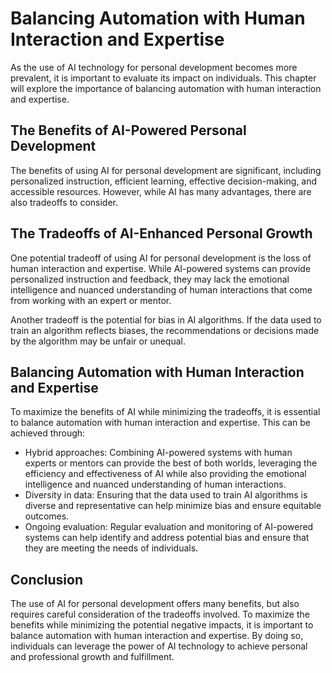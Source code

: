 Balancing Automation with Human Interaction and Expertise
=========================================================================================================================

As the use of AI technology for personal development becomes more prevalent, it is important to evaluate its impact on individuals. This chapter will explore the importance of balancing automation with human interaction and expertise.

The Benefits of AI-Powered Personal Development
-----------------------------------------------

The benefits of using AI for personal development are significant, including personalized instruction, efficient learning, effective decision-making, and accessible resources. However, while AI has many advantages, there are also tradeoffs to consider.

The Tradeoffs of AI-Enhanced Personal Growth
--------------------------------------------

One potential tradeoff of using AI for personal development is the loss of human interaction and expertise. While AI-powered systems can provide personalized instruction and feedback, they may lack the emotional intelligence and nuanced understanding of human interactions that come from working with an expert or mentor.

Another tradeoff is the potential for bias in AI algorithms. If the data used to train an algorithm reflects biases, the recommendations or decisions made by the algorithm may be unfair or unequal.

Balancing Automation with Human Interaction and Expertise
---------------------------------------------------------

To maximize the benefits of AI while minimizing the tradeoffs, it is essential to balance automation with human interaction and expertise. This can be achieved through:

* Hybrid approaches: Combining AI-powered systems with human experts or mentors can provide the best of both worlds, leveraging the efficiency and effectiveness of AI while also providing the emotional intelligence and nuanced understanding of human interactions.
* Diversity in data: Ensuring that the data used to train AI algorithms is diverse and representative can help minimize bias and ensure equitable outcomes.
* Ongoing evaluation: Regular evaluation and monitoring of AI-powered systems can help identify and address potential bias and ensure that they are meeting the needs of individuals.

Conclusion
----------

The use of AI for personal development offers many benefits, but also requires careful consideration of the tradeoffs involved. To maximize the benefits while minimizing the potential negative impacts, it is important to balance automation with human interaction and expertise. By doing so, individuals can leverage the power of AI technology to achieve personal and professional growth and fulfillment.


